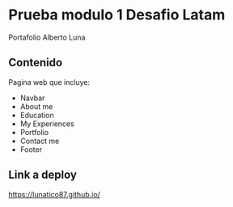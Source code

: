 # Prueba modulo 1 Desafio Latam
Portafolio Alberto Luna
## Contenido
Pagina web que incluye:
- Navbar
- About me
- Education
- My Experiences
- Portfolio
- Contact me
- Footer
## Link a deploy
https://lunatico87.github.io/
